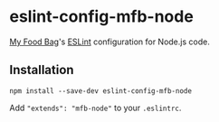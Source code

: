 # eslint-config-mfb-node

[My Food Bag](https://github.com/MyFoodBag)'s [ESLint](http://eslint.org/) configuration for Node.js code.

## Installation

```
npm install --save-dev eslint-config-mfb-node
```

Add `"extends": "mfb-node"` to your `.eslintrc`.

